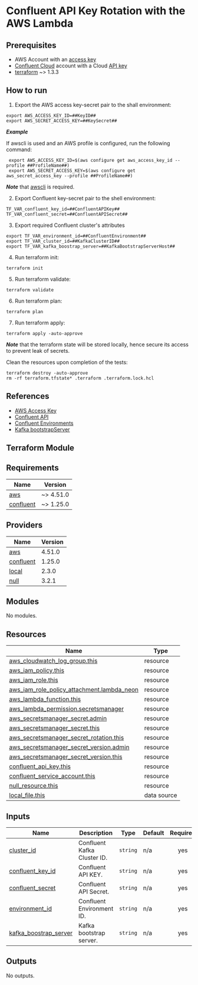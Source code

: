 # Confluent API Key Rotation with the AWS Lambda

## Prerequisites

- AWS Account with an [access key](https://docs.aws.amazon.com/IAM/latest/UserGuide/id_credentials_access-keys.html)
- [Confluent Cloud](https://www.confluent.io/) account with a
  Cloud [API key](https://docs.confluent.io/cloud/current/api.html)
- [terraform](https://www.terraform.io/) ~> 1.3.3

## How to run

1. Export the AWS access key-secret pair to the shall environment:

```commandline
export AWS_ACCESS_KEY_ID=##KeyID##
export AWS_SECRET_ACCESS_KEY=##KeySecret##
```

_**Example**_

If awscli is used and an AWS profile is configured, run the following command:

```commandline
 export AWS_ACCESS_KEY_ID=$(aws configure get aws_access_key_id --profile ##ProfileName##)
 export AWS_SECRET_ACCESS_KEY=$(aws configure get aws_secret_access_key --profile ##ProfileName##)
```

**_Note_** that [awscli](https://aws.amazon.com/cli/) is required.

2. Export Confluent key-secret pair to the shell environment:

```commandline
TF_VAR_confluent_key_id=##ConfluentAPIKey##
TF_VAR_confluent_secret=##ConfluentAPISecret##
```

3. Export required Confluent cluster's attributes

```commandline
export TF_VAR_environment_id=##ConfluentEnvironment##
export TF_VAR_cluster_id=##KafkaClusterID##
export TF_VAR_kafka_boostrap_server=##KafkaBootstrapServerHost##
```

4. Run terraform init:

```commandline
terraform init
```

5. Run terraform validate:

```commandline
terraform validate
```

6. Run terraform plan:

```commandline
terraform plan
```

7. Run terraform apply:

```commandline
terraform apply -auto-approve
```

**_Note_** that the terraform state will be stored locally, hence secure its access to prevent leak of secrets.

Clean the resources upon completion of the tests:

```commandline
terraform destroy -auto-approve
rm -rf terraform.tfstate* .terraform .terraform.lock.hcl
```

## References

- [AWS Access Key]((https://docs.aws.amazon.com/IAM/latest/UserGuide/id_credentials_access-keys.html))
- [Confluent API](https://docs.confluent.io/cloud/current/api.html)
- [Confluent Environments](https://docs.confluent.io/cloud/current/access-management/hierarchy/cloud-environments.html)
- [Kafka bootstrapServer](https://kafka.apache.org/documentation/#producerconfigs_bootstrap.servers)

## Terraform Module

<!-- BEGIN_TF_DOCS -->
## Requirements

| Name | Version |
|------|---------|
| <a name="requirement_aws"></a> [aws](#requirement\_aws) | ~> 4.51.0 |
| <a name="requirement_confluent"></a> [confluent](#requirement\_confluent) | ~> 1.25.0 |

## Providers

| Name | Version |
|------|---------|
| <a name="provider_aws"></a> [aws](#provider\_aws) | 4.51.0 |
| <a name="provider_confluent"></a> [confluent](#provider\_confluent) | 1.25.0 |
| <a name="provider_local"></a> [local](#provider\_local) | 2.3.0 |
| <a name="provider_null"></a> [null](#provider\_null) | 3.2.1 |

## Modules

No modules.

## Resources

| Name | Type |
|------|------|
| [aws_cloudwatch_log_group.this](https://registry.terraform.io/providers/hashicorp/aws/latest/docs/resources/cloudwatch_log_group) | resource |
| [aws_iam_policy.this](https://registry.terraform.io/providers/hashicorp/aws/latest/docs/resources/iam_policy) | resource |
| [aws_iam_role.this](https://registry.terraform.io/providers/hashicorp/aws/latest/docs/resources/iam_role) | resource |
| [aws_iam_role_policy_attachment.lambda_neon](https://registry.terraform.io/providers/hashicorp/aws/latest/docs/resources/iam_role_policy_attachment) | resource |
| [aws_lambda_function.this](https://registry.terraform.io/providers/hashicorp/aws/latest/docs/resources/lambda_function) | resource |
| [aws_lambda_permission.secretsmanager](https://registry.terraform.io/providers/hashicorp/aws/latest/docs/resources/lambda_permission) | resource |
| [aws_secretsmanager_secret.admin](https://registry.terraform.io/providers/hashicorp/aws/latest/docs/resources/secretsmanager_secret) | resource |
| [aws_secretsmanager_secret.this](https://registry.terraform.io/providers/hashicorp/aws/latest/docs/resources/secretsmanager_secret) | resource |
| [aws_secretsmanager_secret_rotation.this](https://registry.terraform.io/providers/hashicorp/aws/latest/docs/resources/secretsmanager_secret_rotation) | resource |
| [aws_secretsmanager_secret_version.admin](https://registry.terraform.io/providers/hashicorp/aws/latest/docs/resources/secretsmanager_secret_version) | resource |
| [aws_secretsmanager_secret_version.this](https://registry.terraform.io/providers/hashicorp/aws/latest/docs/resources/secretsmanager_secret_version) | resource |
| [confluent_api_key.this](https://registry.terraform.io/providers/confluentinc/confluent/latest/docs/resources/api_key) | resource |
| [confluent_service_account.this](https://registry.terraform.io/providers/confluentinc/confluent/latest/docs/resources/service_account) | resource |
| [null_resource.this](https://registry.terraform.io/providers/hashicorp/null/latest/docs/resources/resource) | resource |
| [local_file.this](https://registry.terraform.io/providers/hashicorp/local/latest/docs/data-sources/file) | data source |

## Inputs

| Name | Description | Type | Default | Required |
|------|-------------|------|---------|:--------:|
| <a name="input_cluster_id"></a> [cluster\_id](#input\_cluster\_id) | Confluent Kafka Cluster ID. | `string` | n/a | yes |
| <a name="input_confluent_key_id"></a> [confluent\_key\_id](#input\_confluent\_key\_id) | Confluent API KEY. | `string` | n/a | yes |
| <a name="input_confluent_secret"></a> [confluent\_secret](#input\_confluent\_secret) | Confluent API Secret. | `string` | n/a | yes |
| <a name="input_environment_id"></a> [environment\_id](#input\_environment\_id) | Confluent Environment ID. | `string` | n/a | yes |
| <a name="input_kafka_boostrap_server"></a> [kafka\_boostrap\_server](#input\_kafka\_boostrap\_server) | Kafka bootstrap server. | `string` | n/a | yes |

## Outputs

No outputs.
<!-- END_TF_DOCS -->